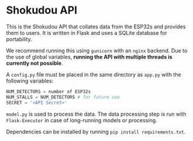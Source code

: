 # Shokudou API

This is the Shokudou API that collates data from the ESP32s and provides them to users. It is written in Flask and uses a SQLite database for portability.

We recommend running this using ``gunicorn`` with an ``nginx`` backend. Due to the use of global variables, **running the API with multiple threads is currently not possible**.

A ``config.py`` file must be placed in the same directory as ``app.py`` with the following variables:
```python
NUM_DETECTORS = number of ESP32s
NUM_STALLS = NUM_DETECTORS # for future use
SECRET = '<API Secret>'
```

``model.py`` is used to process the data. The data processing step is run with ``Flask-Executor`` in case of long-running models or processing.

Dependencies can be installed by running ``pip install requirements.txt``.